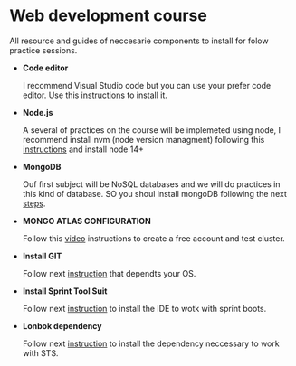 # Web development course 

All resource and guides of neccesarie components to install for folow practice sessions.

* **Code editor**

    I recommend Visual Studio code but you can use your prefer code editor.
  Use this [instructions](https://code.visualstudio.com/docs/setup/setup-overview) to install it.

* **Node.js**

  A several of practices on the course will be implemeted using node, I recommend install nvm (node version managment) following this [instructions](https://midu.dev/como-instalar-node-en-mac-y-windows/) and install node 14+

* **MongoDB**

  Ouf first subject will be NoSQL databases and we will do practices in this kind of database. SO you shoul install mongoDB following the next [steps](https://platzi.com/blog/como-instalar-mongodb-en-window-linux-y-mac/?utm_source=google&utm_medium=cpc&utm_campaign=12915366154&utm_adgroup=&utm_content=&gclsrc=aw.ds&&gclid=CjwKCAjwybyJBhBwEiwAvz4G78vAkicHfy6s6nVpDIZtEOE7Auop6rHAV4YcvM24anCpmqTbX0UCXRoC2uMQAvD_BwE). 

* **MONGO ATLAS CONFIGURATION**

  Follow this [video](https://www.youtube.com/watch?v=rPqRyYJmx2g&ab_channel=MongoDB) instructions to create a free account and test cluster.

* **Install GIT**

  Follow next [instruction](https://www.linode.com/docs/guides/how-to-install-git-on-linux-mac-and-windows/) that dependts your OS.

* **Install Sprint Tool Suit**

  Follow next [instruction](https://www.linode.com/docs/guides/how-to-install-git-on-linux-mac-and-windows/) to install the IDE to wotk with sprint boots.
  
* **Lonbok dependency**

  Follow next [instruction](https://projectlombok.org/setup/eclipse) to install the dependency neccessary to work with STS.

